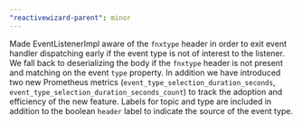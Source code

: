 ```yaml
---
"reactivewizard-parent": minor
---
```


Made EventListenerImpl aware of the `fnxtype` header in order to exit event handler dispatching early if the event type is not of interest to the listener. We
fall back to deserializing the body if the `fnxtype` header is not present and matching on the event `type` property. In addition we have introduced two new
Prometheus metrics (`event_type_selection_duration_seconds`, `event_type_selection_duration_seconds_count`) to track the adoption and efficiency of the
new feature. Labels for topic and type are included in addition to the boolean `header` label to indicate the source of the event type.

